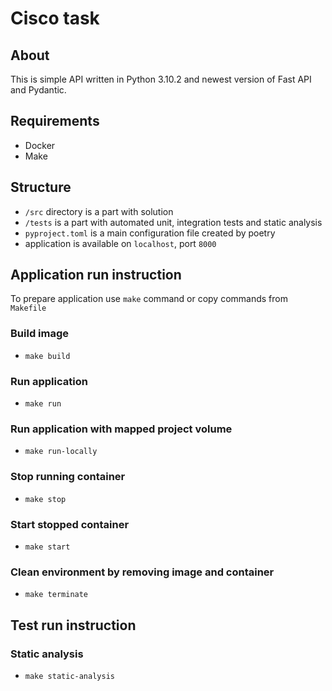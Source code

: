 # Cisco task

## About 
This is simple API written in Python 3.10.2 and newest version of Fast API and Pydantic.

## Requirements
- Docker
- Make

## Structure
- `/src` directory is a part with solution
- `/tests` is a part with automated unit, integration tests and static analysis
- `pyproject.toml` is a main configuration file created by poetry
- application is available on `localhost`, port `8000`

## Application run instruction
To prepare application use `make` command or copy commands from `Makefile`
### Build image
- `make build`
### Run application
- `make run`
### Run application with mapped project volume
- `make run-locally`
### Stop running container
- `make stop`
### Start stopped container
- `make start`
### Clean environment by removing image and container
- `make terminate`

## Test run instruction
### Static analysis
- `make static-analysis`
